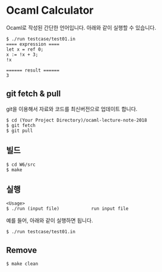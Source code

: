 # Ocaml Calculator
Ocaml로 작성된 간단한 언어입니다. 아래와 같이 실행할 수 있습니다.
```
$ ./run testcase/test01.in
==== expression ====
let x = ref 0;
x := !x + 3;
!x

====== result ======
3
```

## git fetch & pull
git을 이용해서 자료와 코드를 최신버전으로 업데이트 합니다.
```
$ cd (Your Project Directory)/ocaml-lecture-note-2018
$ git fetch
$ git pull
```

## 빌드
```
$ cd W6/src
$ make
```

## 실행
```
<Usage>
$ ./run (input file)            run input file
```
예를 들어, 아래와 같이 실행하면 됩니다.
```
$ ./run testcase/test01.in
```

## Remove
```
$ make clean
```
